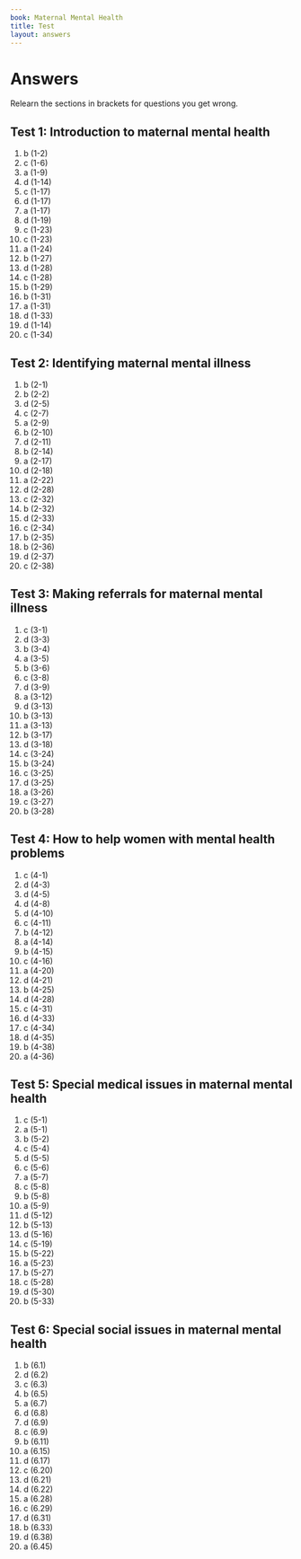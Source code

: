 ```yaml
---
book: Maternal Mental Health
title: Test
layout: answers
---
```


# Answers

Relearn the sections in brackets for questions you get wrong.

## Test 1: Introduction to maternal mental health

1.	b	(1-2)
2.	c	(1-6)
3.	a 	(1-9)
4.	d	(1-14)
5.	c	(1-17)
6.	d	(1-17)
7.	a	(1-17)
8.	d	(1-19)
9.	c	(1-23)
10.	c	(1-23)
11.	a	(1-24)
12.	b	(1-27)
13.	d	(1-28)
14.	c	(1-28)
15.	b	(1-29)
16.	b	(1-31)
17.	a	(1-31)
18.	d	(1-33)
19.	d	(1-14)
20.	c	(1-34)

## Test 2: Identifying maternal mental illness

1.	b	(2-1)
2.	b	(2-2)
3.	d	(2-5)
4.	c	(2-7)
5.	a	(2-9)
6.	b	(2-10)
7.	d	(2-11)
8.	b	(2-14)
9.	a	(2-17)
10.	d	(2-18)
11.	a	(2-22)
12.	d	(2-28)
13.	c	(2-32)
14.	b	(2-32)
15.	d	(2-33)
16.	c	(2-34)
17.	b	(2-35)
18.	b	(2-36)
19.	d	(2-37)
20.	c 	(2-38)

## Test 3: Making referrals for maternal mental illness

1.	c	(3-1)
2.	d	(3-3)
3.	b	(3-4)
4.	a	(3-5)
5.	b	(3-6)
6.	c	(3-8)
7.	d	(3-9)
8.	a	(3-12)
9.	d	(3-13)
10.	b	(3-13)
11.	a	(3-13)
12.	b	(3-17)
13.	d	(3-18)
14.	c	(3-24)
15.	b	(3-24)
16.	c	(3-25)
17.	d	(3-25)
18.	a	(3-26)
19.	c	(3-27)
20.	b	(3-28)

## Test 4: How to help women with mental health problems

1.	c	(4-1)
2.	d	(4-3)
3.	d	(4-5)
4.	d	(4-8)
5.	d	(4-10)
6.	c	(4-11)
7.	b	(4-12)
8.	a	(4-14)
9.	b	(4-15)
10.	c	(4-16)
11.	a	(4-20)
12.	d	(4-21)
13.	b	(4-25)
14.	d	(4-28)
15.	c	(4-31)
16.	d	(4-33)
17.	c	(4-34)
18.	d	(4-35)
19.	b	(4-38)
20.	a	(4-36)

## Test 5: Special medical issues in maternal mental health

1.	c	(5-1)
2.	a 	(5-1)
3.	b	(5-2)
4.	c	(5-4)
5.	d	(5-5)
6.	c	(5-6)
7.	a	(5-7)
8.	c	(5-8)
9.	b	(5-8)
10.	a	(5-9)
11.	d	(5-12)
12.	b	(5-13)
13.	d	(5-16)
14.	c	(5-19)
15.	b	(5-22)
16.	a	(5-23)
17.	b	(5-27)
18.	c	(5-28)
19.	d	(5-30)
20.	b	(5-33)

## Test 6: Special social issues in maternal mental health

1.	b	(6.1)
2.	d	(6.2)
3.	c	(6.3)
4.	b	(6.5)
5.	a	(6.7)
6.	d	(6.8)
7.	d	(6.9)
8.	c	(6.9)
9.	b	(6.11)
10.	a	(6.15)
11.	d	(6.17)
12.	c	(6.20)
13.	d	(6.21)
14.	d	(6.22)
15.	a	(6.28)
16.	c	(6.29)
17.	d	(6.31)
18.	b	(6.33)
19.	d	(6.38)
20.	a	(6.45)
